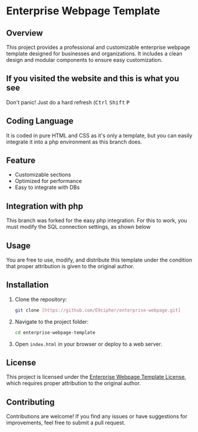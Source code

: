# Enterprise Webpage Template

## Overview
This project provides a professional and customizable enterprise webpage template designed for businesses and organizations. It includes a clean design and modular components to ensure easy customization.

## If you visited the website and this is what you see
Don't panic! Just do a hard refresh (<kbd>Ctrl</kbd> <kbd>Shift</kbd> <kbd>P</kbd>

## Coding Language
It is coded in pure HTML and CSS as it's only a template, but you can easily integrate it into a php environment as this branch does.

## Feature
- Customizable sections
- Optimized for performance
- Easy to integrate with DBs

## Integration with php
This branch was forked for the easy php integration. For this to work, you must modify the SQL connection settings, as shown below

## Usage
You are free to use, modify, and distribute this template under the condition that proper attribution is given to the original author.

## Installation
1. Clone the repository:
   ```bash
   git clone [https://github.com/E9cipher/enterprise-webpage.git]
   ```
2. Navigate to the project folder:
   ```bash
   cd enterprise-webpage-template
   ```
3. Open `index.html` in your browser or deploy to a web server.

## License
This project is licensed under the [Enterprise Webpage Template License](LICENSE), which requires proper attribution to the original author.

## Contributing
Contributions are welcome! If you find any issues or have suggestions for improvements, feel free to submit a pull request.
